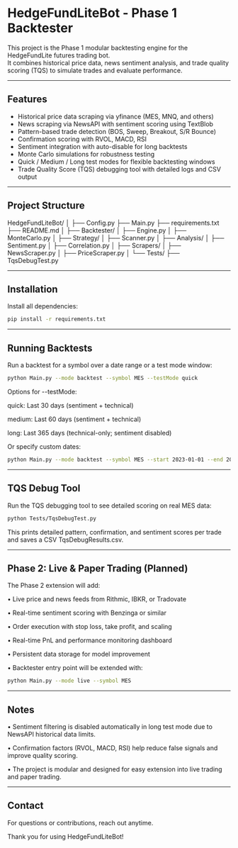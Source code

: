 # HedgeFundLiteBot - Phase 1 Backtester

This project is the Phase 1 modular backtesting engine for the HedgeFundLite futures trading bot.  
It combines historical price data, news sentiment analysis, and trade quality scoring (TQS) to simulate trades and evaluate performance.

---

## Features

- Historical price data scraping via yfinance (MES, MNQ, and others)
- News scraping via NewsAPI with sentiment scoring using TextBlob
- Pattern-based trade detection (BOS, Sweep, Breakout, S/R Bounce)
- Confirmation scoring with RVOL, MACD, RSI
- Sentiment integration with auto-disable for long backtests
- Monte Carlo simulations for robustness testing
- Quick / Medium / Long test modes for flexible backtesting windows
- Trade Quality Score (TQS) debugging tool with detailed logs and CSV output

---

## Project Structure

HedgeFundLiteBot/
│
├── Config.py
├── Main.py
├── requirements.txt
├── README.md
│
├── Backtester/
│ ├── Engine.py
│ ├── MonteCarlo.py
│
├── Strategy/
│ ├── Scanner.py
│
├── Analysis/
│ ├── Sentiment.py
│ ├── Correlation.py
│
├── Scrapers/
│ ├── NewsScraper.py
│ ├── PriceScraper.py
│
└── Tests/
├── TqsDebugTest.py

---
## Installation

Install all dependencies:

```bash
pip install -r requirements.txt
```

---

## Running Backtests

Run a backtest for a symbol over a date range or a test mode window:

```bash
python Main.py --mode backtest --symbol MES --testMode quick
```

Options for --testMode:

quick: Last 30 days (sentiment + technical)

medium: Last 60 days (sentiment + technical)

long: Last 365 days (technical-only; sentiment disabled)

Or specify custom dates:

```bash
python Main.py --mode backtest --symbol MES --start 2023-01-01 --end 2023-06-01
```
---

## TQS Debug Tool

Run the TQS debugging tool to see detailed scoring on real MES data:

```bash
python Tests/TqsDebugTest.py
```
This prints detailed pattern, confirmation, and sentiment scores per trade and saves a CSV TqsDebugResults.csv.

---

## Phase 2: Live & Paper Trading (Planned)

The Phase 2 extension will add:

• Live price and news feeds from Rithmic, IBKR, or Tradovate

• Real-time sentiment scoring with Benzinga or similar

• Order execution with stop loss, take profit, and scaling

• Real-time PnL and performance monitoring dashboard

• Persistent data storage for model improvement

• Backtester entry point will be extended with:

```bash
python Main.py --mode live --symbol MES

```
---

## Notes
• Sentiment filtering is disabled automatically in long test mode due to NewsAPI historical data limits.

• Confirmation factors (RVOL, MACD, RSI) help reduce false signals and improve quality scoring.

• The project is modular and designed for easy extension into live trading and paper trading.

---
## Contact
For questions or contributions, reach out anytime.

Thank you for using HedgeFundLiteBot!